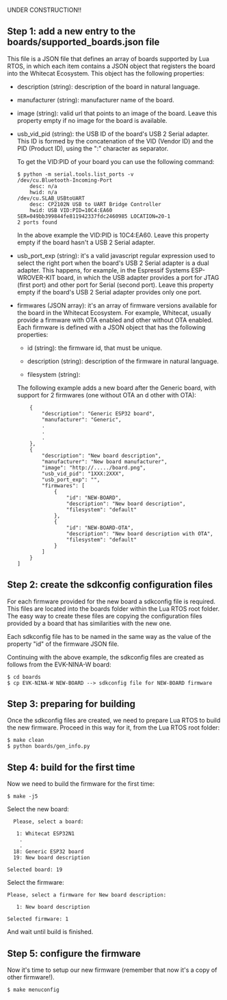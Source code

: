 UNDER CONSTRUCTION!!

## Step 1: add a new entry to the boards/supported_boards.json file

This file is a JSON file that defines an array of boards supported by Lua RTOS, in which each item contains a JSON object that registers the board into the Whitecat Ecosystem. This object has the following properties:

* description (string): description of the board in natural language.

* manufacturer (string): manufacturer name of the board.

* image (string): valid url that points to an image of the board. Leave this property empty if no image for the board is available.

* usb_vid_pid (string): the USB ID of the board's USB 2 Serial adapter. This ID is formed by the concatenation of the VID (Vendor ID) and the PID (Product ID), using the ":" character as separator.

  To get the VID:PID of your board you can use the following command:

  ```
  $ python -m serial.tools.list_ports -v
  /dev/cu.Bluetooth-Incoming-Port
      desc: n/a
      hwid: n/a
  /dev/cu.SLAB_USBtoUART
      desc: CP2102N USB to UART Bridge Controller
      hwid: USB VID:PID=10C4:EA60 SER=049bb399844fe811942337fdc2460985 LOCATION=20-1
  2 ports found
  ```

  In the above example the VID:PID is 10C4:EA60. Leave this property empty if the board hasn't a USB 2 Serial adapter.

* usb_port_exp (string): it's a valid javascript regular expression used to select the right port when the board's USB 2 Serial adapter is a dual adapter. This happens, for example, in the Espressif Systems ESP-WROVER-KIT board, in which the USB adapter provides a port for JTAG (first port) and other port for Serial (second port). Leave this property empty if the board's USB 2 Serial adapter provides only one port.

* firmwares (JSON array): it's an array of firmware versions available for the board in the Whitecat Ecosystem. For example, Whitecat, usually provide a firmware with OTA enabled and other without OTA enabled. Each firmware is defined with a JSON object that has the following properties:

  * id (string): the firmware id, that must be unique.

  * description (string): description of the firmware in natural language.

  * filesystem (string): 

  The following example adds a new board after the Generic board, with support for 2 firmwares (one without OTA an d other with OTA):

  ```
      {
          "description": "Generic ESP32 board",
          "manufacturer": "Generic",
          .
          .
          .
      },
      {
          "description": "New board description",
          "manufacturer": "New board manufacturer",
          "image": "http://...../board.png",
          "usb_vid_pid": "1XXX:2XXX",
          "usb_port_exp": "",
          "firmwares": [
              {
                  "id": "NEW-BOARD",
                  "description": "New board description",
                  "filesystem": "default"
              },
              {
                  "id": "NEW-BOARD-OTA",
                  "description": "New board description with OTA",
                  "filesystem": "default"
              }
          ]
      }
  ]
  ```

## Step 2: create the sdkconfig configuration files

  For each firmware provided for the new board a sdkconfig file is required. This files are located into the boards folder within the Lua RTOS root folder. The easy way to create these files are copying the configuration files provided by a board that has similarities with the new one.

  Each sdkconfig file has to be named in the same way as the value of the property "id" of the firmware JSON file. 

  Continuing with the above example, the sdkconfig files are created as follows from the EVK-NINA-W board:

  ```
  $ cd boards
  $ cp EVK-NINA-W NEW-BOARD --> sdkconfig file for NEW-BOARD firmware
  ```

## Step 3: preparing for building

  Once the sdkconfig files are created, we need to prepare Lua RTOS to build the new firmware. Proceed in this way for it, from the Lua RTOS root folder:

  ```
  $ make clean
  $ python boards/gen_info.py
  ```

## Step 4: build for the first time

  Now we need to build the firmware for the first time:

  ```
  $ make -j5
  ```

  Select the new board:

  ```
    Please, select a board:

     1: Whitecat ESP32N1
      .
      .
    18: Generic ESP32 board
    19: New board description

  Selected board: 19
  ```

  Select the firmware:

  ```
  Please, select a firmware for New board description:

     1: New board description

  Selected firmware: 1
  ```

  And wait until build is finished.

## Step 5: configure the firmware

  Now it's time to setup our new firmware (remember that now it's a copy of other firmware!).

  ```
  $ make menuconfig
  ```

